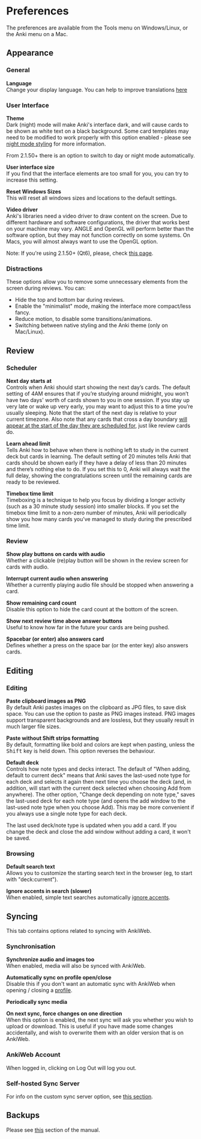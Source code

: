 # Preferences

<!-- toc -->

The preferences are available from the Tools menu on Windows/Linux, or
the Anki menu on a Mac.

## Appearance

### General

**Language**\
Change your display language. You can help to improve translations [here](https://translating.ankiweb.net/)

### User Interface

**Theme**\
Dark (night) mode will make Anki's interface dark, and will cause cards to be shown as white text on a
black background. Some card templates may need to be modified to work
properly with this option enabled - please see [night mode styling](templates/styling.md#night-mode) for more information.

From 2.1.50+ there is an option to switch to day or night mode automatically.

**User interface size**\
If you find that the interface elements are too small for you, you can
try to increase this setting.

**Reset Windows Sizes**\
This will reset all windows sizes and locations to the default settings.

**Video driver**\
Anki's libraries need a video driver to draw content on the screen.
Due to different hardware and software configurations, the driver that
works best on your machine may vary. ANGLE and OpenGL will perform better
than the software option, but they may not function correctly on some
systems. On Macs, you will almost always want to use the OpenGL option.

Note: If you're using 2.1.50+ (Qt6), please, check [this page](./platform/windows/display-issues.md#qt6).

### Distractions

These options allow you to remove some unnecessary elements from the screen during reviews. You can:

- Hide the top and bottom bar during reviews.
- Enable the "minimalist" mode, making the interface more compact/less fancy.
- Reduce motion, to disable some transitions/animations.
- Switching between native styling and the Anki theme (only on Mac/Linux).

## Review

### Scheduler

**Next day starts at**\
Controls when Anki should start showing the next day’s cards. The default
setting of 4AM ensures that if you’re studying around midnight, you won’t have
two days' worth of cards shown to you in one session. If you stay up very late
or wake up very early, you may want to adjust this to a time you’re usually
sleeping. Note that the start of the next day is relative to your current timezone.
Also note that any cards that cross a day boundary [will appear at the start of
the day they are scheduled for](./deck-options.md#day-boundaries), just like review cards do.

**Learn ahead limit**\
Tells Anki how to behave when there is nothing left to study in the current deck
but cards in learning. The default setting of 20 minutes tells Anki that cards
should be shown early if they have a delay of less than 20 minutes and there’s
nothing else to do. If you set this to 0, Anki will always wait the full delay,
showing the congratulations screen until the remaining cards are ready to be
reviewed.

**Timebox time limit**\
Timeboxing is a technique to help you focus by dividing a longer activity (such
as a 30 minute study session) into smaller blocks. If you set the timebox time
limit to a non-zero number of minutes, Anki will periodically show you how many
cards you’ve managed to study during the prescribed time limit.

### Review

**Show play buttons on cards with audio**\
Whether a clickable (re)play button will be shown in the review screen
for cards with audio.

**Interrupt current audio when answering**\
Whether a currently playing audio file should be stopped when answering
a card.

**Show remaining card count**\
Disable this option to hide the card count at the bottom of the screen.

**Show next review time above answer buttons**\
Useful to know how far in the future your cards are being pushed.

**Spacebar (or enter) also answers card**\
Defines whether a press on the space bar (or the enter key) also answers cards.

## Editing

### Editing

**Paste clipboard images as PNG**\
By default Anki pastes images on the clipboard as JPG files, to save disk space.
You can use the option to paste as PNG images instead. PNG images support
transparent backgrounds and are lossless, but they usually result in much larger
file sizes.

**Paste without Shift strips formatting**\
By default, formatting like bold and colors are kept when pasting,
unless the <kbd>Shift</kbd> key is held down. This option reverses the behaviour.

**Default deck**\
Controls how note types and decks interact. The default of "When adding, default
to current deck" means that Anki saves the last-used note type for each deck and
selects it again then next time you choose the deck (and, in addition, will
start with the current deck selected when choosing Add from anywhere). The other
option, "Change deck depending on note type," saves the last-used deck for each
note type (and opens the add window to the last-used note type when you choose
Add). This may be more convenient if you always use a single note type for each
deck.

The last used deck/note type is updated when you add a card. If you change the deck
and close the add window without adding a card, it won't be saved.

### Browsing

**Default search text**\
Allows you to customize the starting search text in the browser (eg, to start
with "deck:current").

**Ignore accents in search (slower)**\
When enabled, simple text searches automatically [ignore accents](./searching.md#ignoring-accentscombining-characters).

## Syncing

This tab contains options related to syncing with AnkiWeb.

### Synchronisation

**Synchronize audio and images too**\
When enabled, media will also be synced with AnkiWeb.

**Automatically sync on profile open/close**\
Disable this if you don't want an automatic sync with AnkiWeb when opening / closing a [profile](./profiles.md).

**Periodically sync media**

**On next sync, force changes on one direction**\
When this option is enabled, the next sync will
ask you whether you wish to upload or download. This is useful if
you have made some changes accidentally, and wish to overwrite them
with an older version that is on AnkiWeb.

### AnkiWeb Account

When logged in, clicking on Log Out will log you out.

### Self-hosted Sync Server

For info on the custom sync server option, see [this section](./sync-server.md).

## Backups

Please see [this](backups.md#automatic-backups) section of the manual.
